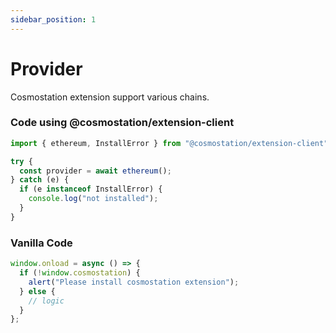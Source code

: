 ```yaml
---
sidebar_position: 1
---
```


# Provider

Cosmostation extension support various chains.

### Code using @cosmostation/extension-client

```typescript
import { ethereum, InstallError } from "@cosmostation/extension-client";

try {
  const provider = await ethereum();
} catch (e) {
  if (e instanceof InstallError) {
    console.log("not installed");
  }
}
```

### Vanilla Code

```javascript
window.onload = async () => {
  if (!window.cosmostation) {
    alert("Please install cosmostation extension");
  } else {
    // logic
  }
};
```
